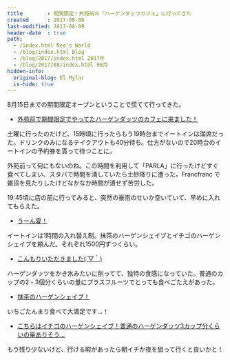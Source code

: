 ```yaml
---
title        : 期間限定！外苑前の「ハーゲンダッツカフェ」に行ってきた
created      : 2017-08-09
last-modified: 2017-08-09
header-date  : true
path:
  - /index.html Neo's World
  - /blog/index.html Blog
  - /blog/2017/index.html 2017年
  - /blog/2017/08/index.html 08月
hidden-info:
  original-blog: El Mylar
  is-hide: true
---
```


8月15日までの期間限定オープンということで慌てて行ってきた。

- [外苑前で期間限定でやってたハーゲンダッツのカフェに来ました！](https://www.instagram.com/p/BXOBh9rgiLC/)

土曜に行ったのだけど、15時頃に行ったらもう19時台までイートインは満席だった。ドリンクのみになるテイクアウトも40分待ち。仕方がないので20時台のイートインの予約券を貰って待つことに。

外苑前って何にもないのね。この時間を利用して「PARLA」に行ったけどすぐ食べてしまい、スタバで時間を潰していたら土砂降りに遭った。Francfranc で雑貨を見たりしたけどなかなか時間が潰せず苦労した。

19:45頃に店の前に行ってみると、突然の豪雨のせいか空いていて、早めに入れてもらえた。

- [うーん夏！](https://www.instagram.com/p/BXOBr16ALxM/)

イートインは1時間の入れ替え制。抹茶のハーゲンシェイブとイチゴのハーゲンシェイブを頼んだ。それぞれ1500円ずつくらい。

- [こんもりいただきました(´▽｀)](https://www.instagram.com/p/BXOCM-4g8IB/)

ハーゲンダッツをかき氷みたいに削ってて、独特の食感になっていた。普通のカップの2・3個分くらいの量にプラスフルーツでとっても食べごたえがあった。

- [抹茶のハーゲンシェイブ！](https://www.instagram.com/p/BXOB7JfgT4o/)

いちごたんまり食べて大満足です…！

- [こちらはイチゴのハーゲンシェイブ！普通のハーゲンダッツ3カップ分くらいの量ありそう…](https://www.instagram.com/p/BXOCDKXAVl7/)

もう残り少ないけど、行ける暇があったら朝イチか夜を狙って行くと良いかと！
